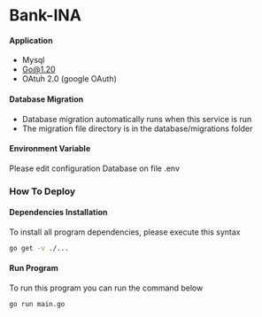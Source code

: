 # Bank-INA

#### Application
- Mysql
- Go@1.20
- OAtuh 2.0 (google OAuth)

#### Database Migration
- Database migration automatically runs when this service is run
- The migration file directory is in the database/migrations folder
    
#### Environment Variable
 Please edit configuration Database on file .env 

### How To Deploy
#### Dependencies Installation
To install all program dependencies, please execute this syntax
```bash
go get -v ./...
```
#### Run Program
To run this program you can run the command below
```bash 
go run main.go
```
